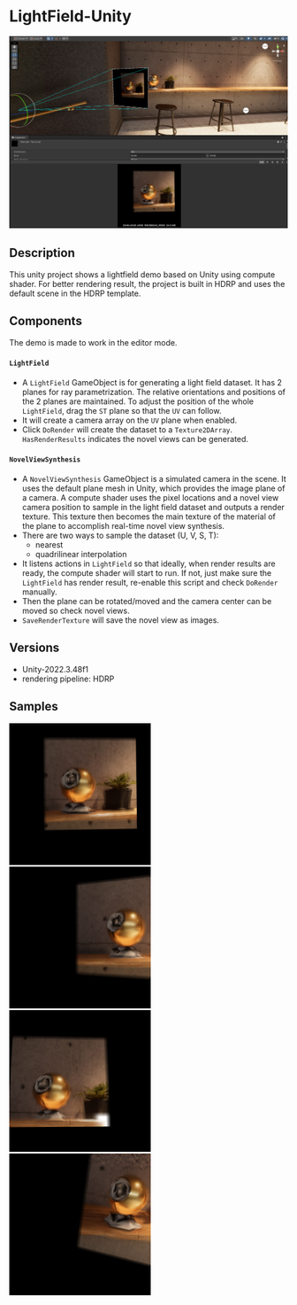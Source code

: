 # LightField-Unity

![image-20250322221216741](.\Assets\README-images\image-20250322221216741.png)



## Description

This unity project shows a lightfield demo based on Unity using compute shader. For better rendering result, the project is built in HDRP and uses the default scene in the HDRP template.



## Components

The demo is made to work in the editor mode. 

#### `LightField`

- A `LightField` GameObject is for generating a light field dataset. It has 2 planes for ray parametrization. The relative orientations and positions of the 2 planes are maintained. To adjust the position of the whole `LightField`, drag the `ST` plane so that the `UV` can follow.
- It will create a camera array on the `UV` plane when enabled. 
- Click `DoRender` will create the dataset to a `Texture2DArray`. `HasRenderResults` indicates the novel views can be generated.



#### `NovelViewSynthesis`

- A `NovelViewSynthesis` GameObject is a simulated camera in the scene. It uses the default plane mesh in Unity, which provides the image plane of a camera. A compute shader uses the pixel locations and a novel view camera position to sample in the light field dataset and outputs a render texture. This texture then becomes the main texture of the material of the plane to accomplish real-time novel view synthesis.
- There are two ways to sample the dataset (U, V, S, T):
  - nearest
  - quadrilinear interpolation
- It listens actions in `LightField` so that ideally, when render results are ready, the compute shader will start to run. If not, just make sure the `LightField` has render result, re-enable this script and check `DoRender` manually.
- Then the plane can be rotated/moved and the camera center can be moved so check novel views. 
- `SaveRenderTexture` will save the novel view as images.



## Versions

- Unity-2022.3.48f1
- rendering pipeline: HDRP



## Samples

<img src=".\Assets\README-images\novelView4.png" alt="novelView4" style="zoom: 25%;" /><img src=".\Assets\README-images\novelView.png" alt="novelView" style="zoom: 25%;" /><img src=".\Assets\README-images\novelView2.png" alt="novelView2" style="zoom:25%;" /><img src=".\Assets\README-images\novelView3.png" alt="novelView3" style="zoom:25%;" />